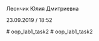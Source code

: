 <!DOCTYPE html>
<html>
 <head><title>README</title></head>
 <body>
   <p>Леончик Юлия Дмитриевна</p>
   <p>23.09.2019 / 18:52</p>
</body>
</html>
# oop_lab1_task2
# oop_lab1_task2
